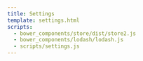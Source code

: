 ```yaml
---
title: Settings
template: settings.html
scripts:
  - bower_components/store/dist/store2.js
  - bower_components/lodash/lodash.js
  - scripts/settings.js
---
```

